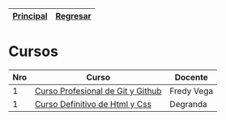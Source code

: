 [Principal](../README.md) | [Regresar](../README.md)
---|---
# Cursos
Nro | Curso | Docente
---|---|---
1 | [Curso Profesional de Git y Github](./git/git.md) | Fredy Vega
1 | [Curso Definitivo de Html y Css](./html-css/index.md) | Degranda